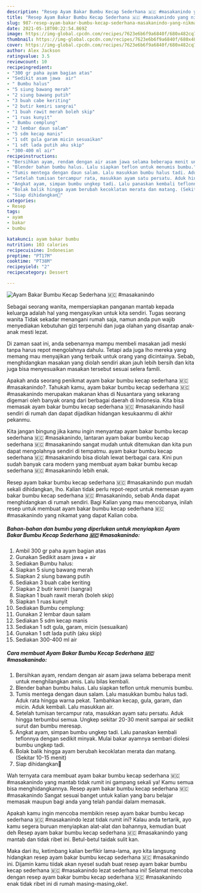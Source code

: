 ```yaml
---
description: "Resep Ayam Bakar Bumbu Kecap Sederhana 🇲🇨 #masakanindo yang nikmat Untuk Jualan"
title: "Resep Ayam Bakar Bumbu Kecap Sederhana 🇲🇨 #masakanindo yang nikmat Untuk Jualan"
slug: 987-resep-ayam-bakar-bumbu-kecap-sederhana-masakanindo-yang-nikmat-untuk-jualan
date: 2021-05-18T00:22:54.869Z
image: https://img-global.cpcdn.com/recipes/7623e6b6f9a6840f/680x482cq70/ayam-bakar-bumbu-kecap-sederhana-🇲🇨-masakanindo-foto-resep-utama.jpg
thumbnail: https://img-global.cpcdn.com/recipes/7623e6b6f9a6840f/680x482cq70/ayam-bakar-bumbu-kecap-sederhana-🇲🇨-masakanindo-foto-resep-utama.jpg
cover: https://img-global.cpcdn.com/recipes/7623e6b6f9a6840f/680x482cq70/ayam-bakar-bumbu-kecap-sederhana-🇲🇨-masakanindo-foto-resep-utama.jpg
author: Alex Jackson
ratingvalue: 3.5
reviewcount: 10
recipeingredient:
- "300 gr paha ayam bagian atas"
- "Sedikit asam jawa  air"
- " Bumbu halus"
- "5 siung bawang merah"
- "2 siung bawang putih"
- "3 buah cabe keriting"
- "2 butir kemiri sangrai"
- "1 buah rawit merah boleh skip"
- "1 ruas kunyit"
- " Bumbu cemplung"
- "2 lembar daun salam"
- "5 sdm kecap manis"
- "1 sdt gula garam micin sesuaikan"
- "1 sdt lada putih aku skip"
- "300-400 ml air"
recipeinstructions:
- "Bersihkan ayam, rendam dengan air asam jawa selama beberapa menit untuk menghilangkan amis. Lalu bilas kembali."
- "Blender bahan bumbu halus. Lalu siapkan teflon untuk menumis bumbu."
- "Tumis mentega dengan daun salam. Lalu masukkan bumbu halus tadi. Aduk rata hingga warna pekat. Tambahkan kecap, gula, garam, dan micin. Aduk kembali. Lalu masukkan air."
- "Setelah tumisan tercampur rata, masukkan ayam satu persatu. Aduk hingga terbumbui semua. Ungkep sekitar 20-30 menit sampai air sedikit surut dan bumbu meresap."
- "Angkat ayam, simpan bumbu ungkep tadi. Lalu panaskan kembali teflonnya dengan sedikit minyak. Mulai bakar ayamnya sembari diolesi bumbu ungkep tadi."
- "Bolak balik hingga ayam berubah kecoklatan merata dan matang. (Sekitar 10-15 menit)"
- "Siap dihidangkan🥰"
categories:
- Resep
tags:
- ayam
- bakar
- bumbu

katakunci: ayam bakar bumbu 
nutrition: 103 calories
recipecuisine: Indonesian
preptime: "PT17M"
cooktime: "PT38M"
recipeyield: "2"
recipecategory: Dessert

---
```



![Ayam Bakar Bumbu Kecap Sederhana 🇲🇨 #masakanindo](https://img-global.cpcdn.com/recipes/7623e6b6f9a6840f/680x482cq70/ayam-bakar-bumbu-kecap-sederhana-🇲🇨-masakanindo-foto-resep-utama.jpg)

Sebagai seorang wanita, mempersiapkan panganan mantab kepada keluarga adalah hal yang mengasyikan untuk kita sendiri. Tugas seorang  wanita Tidak sekadar menangani rumah saja, namun anda pun wajib menyediakan kebutuhan gizi terpenuhi dan juga olahan yang disantap anak-anak mesti lezat.

Di zaman  saat ini, anda sebenarnya mampu membeli masakan jadi meski tanpa harus repot mengolahnya dahulu. Tetapi ada juga lho mereka yang memang mau menyajikan yang terbaik untuk orang yang dicintainya. Sebab, menghidangkan masakan yang diolah sendiri akan jauh lebih bersih dan kita juga bisa menyesuaikan masakan tersebut sesuai selera famili. 



Apakah anda seorang penikmat ayam bakar bumbu kecap sederhana 🇲🇨 #masakanindo?. Tahukah kamu, ayam bakar bumbu kecap sederhana 🇲🇨 #masakanindo merupakan makanan khas di Nusantara yang sekarang digemari oleh banyak orang dari berbagai daerah di Indonesia. Kita bisa memasak ayam bakar bumbu kecap sederhana 🇲🇨 #masakanindo hasil sendiri di rumah dan dapat dijadikan hidangan kesukaanmu di akhir pekanmu.

Kita jangan bingung jika kamu ingin menyantap ayam bakar bumbu kecap sederhana 🇲🇨 #masakanindo, lantaran ayam bakar bumbu kecap sederhana 🇲🇨 #masakanindo sangat mudah untuk ditemukan dan kita pun dapat mengolahnya sendiri di tempatmu. ayam bakar bumbu kecap sederhana 🇲🇨 #masakanindo bisa diolah lewat berbagai cara. Kini pun sudah banyak cara modern yang membuat ayam bakar bumbu kecap sederhana 🇲🇨 #masakanindo lebih enak.

Resep ayam bakar bumbu kecap sederhana 🇲🇨 #masakanindo pun mudah sekali dihidangkan, lho. Kalian tidak perlu repot-repot untuk memesan ayam bakar bumbu kecap sederhana 🇲🇨 #masakanindo, sebab Anda dapat menghidangkan di rumah sendiri. Bagi Kalian yang mau mencobanya, inilah resep untuk membuat ayam bakar bumbu kecap sederhana 🇲🇨 #masakanindo yang nikamat yang dapat Kalian coba.

<!--inarticleads1-->

##### Bahan-bahan dan bumbu yang diperlukan untuk menyiapkan Ayam Bakar Bumbu Kecap Sederhana 🇲🇨 #masakanindo:

1. Ambil 300 gr paha ayam bagian atas
1. Gunakan Sedikit asam jawa + air
1. Sediakan  Bumbu halus:
1. Siapkan 5 siung bawang merah
1. Siapkan 2 siung bawang putih
1. Sediakan 3 buah cabe keriting
1. Siapkan 2 butir kemiri (sangrai)
1. Siapkan 1 buah rawit merah (boleh skip)
1. Siapkan 1 ruas kunyit
1. Sediakan  Bumbu cemplung:
1. Gunakan 2 lembar daun salam
1. Sediakan 5 sdm kecap manis
1. Sediakan 1 sdt gula, garam, micin (sesuaikan)
1. Gunakan 1 sdt lada putih (aku skip)
1. Sediakan 300-400 ml air




<!--inarticleads2-->

##### Cara membuat Ayam Bakar Bumbu Kecap Sederhana 🇲🇨 #masakanindo:

1. Bersihkan ayam, rendam dengan air asam jawa selama beberapa menit untuk menghilangkan amis. Lalu bilas kembali.
1. Blender bahan bumbu halus. Lalu siapkan teflon untuk menumis bumbu.
1. Tumis mentega dengan daun salam. Lalu masukkan bumbu halus tadi. Aduk rata hingga warna pekat. Tambahkan kecap, gula, garam, dan micin. Aduk kembali. Lalu masukkan air.
1. Setelah tumisan tercampur rata, masukkan ayam satu persatu. Aduk hingga terbumbui semua. Ungkep sekitar 20-30 menit sampai air sedikit surut dan bumbu meresap.
1. Angkat ayam, simpan bumbu ungkep tadi. Lalu panaskan kembali teflonnya dengan sedikit minyak. Mulai bakar ayamnya sembari diolesi bumbu ungkep tadi.
1. Bolak balik hingga ayam berubah kecoklatan merata dan matang. (Sekitar 10-15 menit)
1. Siap dihidangkan🥰




Wah ternyata cara membuat ayam bakar bumbu kecap sederhana 🇲🇨 #masakanindo yang mantab tidak rumit ini gampang sekali ya! Kamu semua bisa menghidangkannya. Resep ayam bakar bumbu kecap sederhana 🇲🇨 #masakanindo Sangat sesuai banget untuk kalian yang baru belajar memasak maupun bagi anda yang telah pandai dalam memasak.

Apakah kamu ingin mencoba membikin resep ayam bakar bumbu kecap sederhana 🇲🇨 #masakanindo lezat tidak rumit ini? Kalau anda tertarik, ayo kamu segera buruan menyiapkan alat-alat dan bahannya, kemudian buat deh Resep ayam bakar bumbu kecap sederhana 🇲🇨 #masakanindo yang mantab dan tidak ribet ini. Betul-betul taidak sulit kan. 

Maka dari itu, ketimbang kalian berfikir lama-lama, ayo kita langsung hidangkan resep ayam bakar bumbu kecap sederhana 🇲🇨 #masakanindo ini. Dijamin kamu tiidak akan nyesel sudah buat resep ayam bakar bumbu kecap sederhana 🇲🇨 #masakanindo lezat sederhana ini! Selamat mencoba dengan resep ayam bakar bumbu kecap sederhana 🇲🇨 #masakanindo enak tidak ribet ini di rumah masing-masing,oke!.

